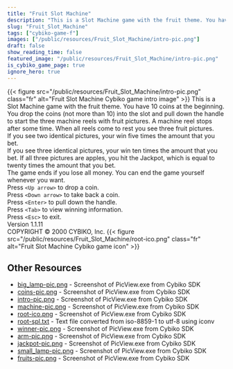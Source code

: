 ```yaml
---
title: "Fruit Slot Machine"
description: "This is a Slot Machine game with the fruit theme. You have 10 coins at the beginning. You drop the coins (not more than 10) into the slot and pull down the handle to start the three machine reels with fruit pictures. A machine reel stops after some time. When all reels come to re..."
slug: "Fruit_Slot_Machine"
tags: ["cybiko-game-f"]
images: ["/public/resources/Fruit_Slot_Machine/intro-pic.png"]
draft: false
show_reading_time: false
featured_image: "/public/resources/Fruit_Slot_Machine/intro-pic.png"
is_cybiko_game_page: true
ignore_hero: true
---
```

{{< figure src="/public/resources/Fruit_Slot_Machine/intro-pic.png" class="fr" alt="Fruit Slot Machine Cybiko game intro image" >}}
This is a Slot Machine game with the fruit theme. You have 10 coins at the beginning. You drop the coins (not more than 10) into the slot and pull down the handle to start the three machine reels with fruit pictures. A machine reel stops after some time. When all reels come to rest you see three fruit pictures. \
If you see two identical pictures, your win five times the amount that you bet. \
If you see three identical pictures, your win ten times the amount that you bet. If all three pictures are apples, you hit the Jackpot, which is equal to twenty times the amount that you bet. \
The game ends if you lose all money. You can end the game yourself whenever you want. \
Press `<Up arrow>`  to drop a coin. \
Press `<Down arrow>`  to take back a coin. \
Press `<Enter>`  to pull down the handle. \
Press `<Tab>`  to view winning information. \
Press `<Esc>`  to exit. \
Version 1.1.11 \
COPYRIGHT © 2000 CYBIKO, Inc. {{< figure src="/public/resources/Fruit_Slot_Machine/root-ico.png" class="fr" alt="Fruit Slot Machine Cybiko game icon" >}}

## Other Resources
* [big_lamp-pic.png](/public/resources/Fruit_Slot_Machine/big_lamp-pic.png) - Screenshot of PicView.exe from Cybiko SDK
* [coins-pic.png](/public/resources/Fruit_Slot_Machine/coins-pic.png) - Screenshot of PicView.exe from Cybiko SDK
* [intro-pic.png](/public/resources/Fruit_Slot_Machine/intro-pic.png) - Screenshot of PicView.exe from Cybiko SDK
* [machine-pic.png](/public/resources/Fruit_Slot_Machine/machine-pic.png) - Screenshot of PicView.exe from Cybiko SDK
* [root-ico.png](/public/resources/Fruit_Slot_Machine/root-ico.png) - Screenshot of PicView.exe from Cybiko SDK
* [root-spl.txt](/public/resources/Fruit_Slot_Machine/root-spl.txt) - Text file converted from iso-8859-1 to utf-8 using iconv
* [winner-pic.png](/public/resources/Fruit_Slot_Machine/winner-pic.png) - Screenshot of PicView.exe from Cybiko SDK
* [arm-pic.png](/public/resources/Fruit_Slot_Machine/arm-pic.png) - Screenshot of PicView.exe from Cybiko SDK
* [jackpot-pic.png](/public/resources/Fruit_Slot_Machine/jackpot-pic.png) - Screenshot of PicView.exe from Cybiko SDK
* [small_lamp-pic.png](/public/resources/Fruit_Slot_Machine/small_lamp-pic.png) - Screenshot of PicView.exe from Cybiko SDK
* [fruits-pic.png](/public/resources/Fruit_Slot_Machine/fruits-pic.png) - Screenshot of PicView.exe from Cybiko SDK
